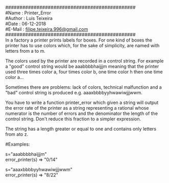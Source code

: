 ##############################################  
#Name   : Printer_Error  
#Author : Luis Teixeira  
#Date   : 06-12-2018  
#E-Mail : filipe.teixeira.996@gmail.com  
##############################################  
In a factory a printer prints labels for boxes. For one kind of boxes the printer has to use colors which, for the sake of simplicity, are named with letters from a to m.  
   
The colors used by the printer are recorded in a control string. For example a "good" control string would be aaabbbbhaijjjm meaning that the printer used three times color a, four times color b, one time color h then one time color a...  
  
Sometimes there are problems: lack of colors, technical malfunction and a "bad" control string is produced e.g. aaaxbbbbyyhwawiwjjjwwm.  
  
You have to write a function printer_error which given a string will output the error rate of the printer as a string representing a rational whose numerator is the number of errors and the denominator the length of the control string. Don't reduce this fraction to a simpler expression.  
  
The string has a length greater or equal to one and contains only letters from ato z.  

#Examples:  
  
s="aaabbbbhaijjjm"  
error_printer(s) => "0/14"  
  
s="aaaxbbbbyyhwawiwjjjwwm"  
error_printer(s) => "8/22"    
